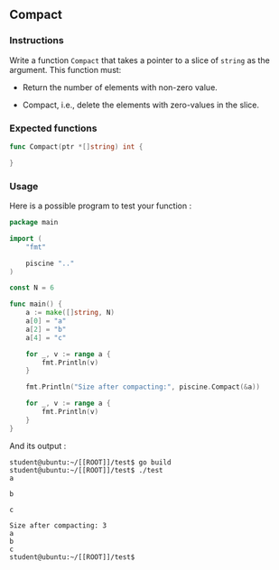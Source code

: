 ## Compact

### Instructions

Write a function `Compact` that takes a pointer to a slice of `string` as the argument.
This function must:

- Return the number of elements with non-zero value.

- Compact, i.e., delete the elements with zero-values in the slice.

### Expected functions

```go
func Compact(ptr *[]string) int {

}
```

### Usage

Here is a possible program to test your function :

```go
package main

import (
	"fmt"

	piscine ".."
)

const N = 6

func main() {
	a := make([]string, N)
	a[0] = "a"
	a[2] = "b"
	a[4] = "c"

	for _, v := range a {
		fmt.Println(v)
	}

	fmt.Println("Size after compacting:", piscine.Compact(&a))

	for _, v := range a {
		fmt.Println(v)
	}
}
```

And its output :

```console
student@ubuntu:~/[[ROOT]]/test$ go build
student@ubuntu:~/[[ROOT]]/test$ ./test
a

b

c

Size after compacting: 3
a
b
c
student@ubuntu:~/[[ROOT]]/test$
```
